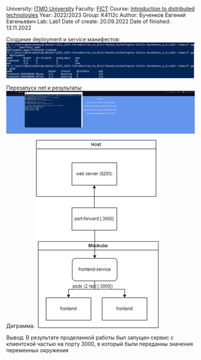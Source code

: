 University: [ITMO University](https://itmo.ru/ru/)
Faculty: [FICT](https://fict.itmo.ru)
Course: [Introduction to distributed technologies](https://github.com/itmo-ict-faculty/introduction-to-distributed-technologies)
Year: 2022/2023
Group: K4112c
Author: Бученков Евгений Евгеньевич
Lab: Lab1
Date of create: 20.09.2022
Date of finished: 13.11.2022

Создание deployment и service манифестов:
![Image text](https://github.com/eugenebuch/2022_2023-introduction_to_distributed_technologies-k4112c-buchenkov_e_e/blob/master/Lab2/2022-11-13_22-11.png)

Перезапуск net и результаты:
![Image text](https://github.com/eugenebuch/2022_2023-introduction_to_distributed_technologies-k4112c-buchenkov_e_e/blob/master/Lab2/2022-11-13_22-19.png)

Диграмма:
![Image text](https://github.com/eugenebuch/2022_2023-introduction_to_distributed_technologies-k4112c-buchenkov_e_e/blob/master/Lab2/DiagramLab2.png)

Вывод:
В результате проделанной работы был запущен сервис с клиентской частью на порту 3000, в который были переданны значения переменных окружения